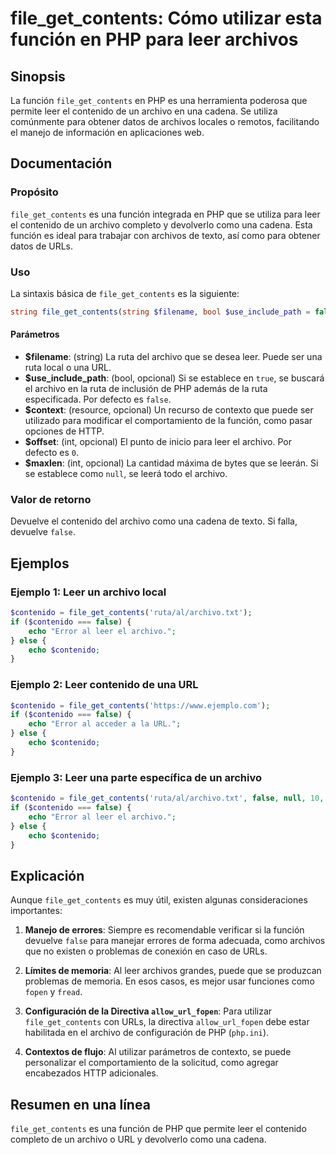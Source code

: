 <!--
Meta Description: # file_get_contents: Cómo utilizar esta función en PHP para leer archivos ## Sinopsis La función `file_get_contents` en PHP es una herramienta poderos...
Meta Keywords: archivo, contenido, leer, una, file_get_contents
-->

# file_get_contents: Cómo utilizar esta función en PHP para leer archivos

## Sinopsis
La función `file_get_contents` en PHP es una herramienta poderosa que permite leer el contenido de un archivo en una cadena. Se utiliza comúnmente para obtener datos de archivos locales o remotos, facilitando el manejo de información en aplicaciones web.

## Documentación
### Propósito
`file_get_contents` es una función integrada en PHP que se utiliza para leer el contenido de un archivo completo y devolverlo como una cadena. Esta función es ideal para trabajar con archivos de texto, así como para obtener datos de URLs.

### Uso
La sintaxis básica de `file_get_contents` es la siguiente:

```php
string file_get_contents(string $filename, bool $use_include_path = false, resource $context = null, int $offset = 0, int $maxlen = null);
```

#### Parámetros
- **$filename**: (string) La ruta del archivo que se desea leer. Puede ser una ruta local o una URL.
- **$use_include_path**: (bool, opcional) Si se establece en `true`, se buscará el archivo en la ruta de inclusión de PHP además de la ruta especificada. Por defecto es `false`.
- **$context**: (resource, opcional) Un recurso de contexto que puede ser utilizado para modificar el comportamiento de la función, como pasar opciones de HTTP.
- **$offset**: (int, opcional) El punto de inicio para leer el archivo. Por defecto es `0`.
- **$maxlen**: (int, opcional) La cantidad máxima de bytes que se leerán. Si se establece como `null`, se leerá todo el archivo.

### Valor de retorno
Devuelve el contenido del archivo como una cadena de texto. Si falla, devuelve `false`.

## Ejemplos

### Ejemplo 1: Leer un archivo local
```php
$contenido = file_get_contents('ruta/al/archivo.txt');
if ($contenido === false) {
    echo "Error al leer el archivo.";
} else {
    echo $contenido;
}
```

### Ejemplo 2: Leer contenido de una URL
```php
$contenido = file_get_contents('https://www.ejemplo.com');
if ($contenido === false) {
    echo "Error al acceder a la URL.";
} else {
    echo $contenido;
}
```

### Ejemplo 3: Leer una parte específica de un archivo
```php
$contenido = file_get_contents('ruta/al/archivo.txt', false, null, 10, 50);
if ($contenido === false) {
    echo "Error al leer el archivo.";
} else {
    echo $contenido;
}
```

## Explicación
Aunque `file_get_contents` es muy útil, existen algunas consideraciones importantes:

1. **Manejo de errores**: Siempre es recomendable verificar si la función devuelve `false` para manejar errores de forma adecuada, como archivos que no existen o problemas de conexión en caso de URLs.

2. **Límites de memoria**: Al leer archivos grandes, puede que se produzcan problemas de memoria. En esos casos, es mejor usar funciones como `fopen` y `fread`.

3. **Configuración de la Directiva `allow_url_fopen`**: Para utilizar `file_get_contents` con URLs, la directiva `allow_url_fopen` debe estar habilitada en el archivo de configuración de PHP (`php.ini`).

4. **Contextos de flujo**: Al utilizar parámetros de contexto, se puede personalizar el comportamiento de la solicitud, como agregar encabezados HTTP adicionales.

## Resumen en una línea
`file_get_contents` es una función de PHP que permite leer el contenido completo de un archivo o URL y devolverlo como una cadena.